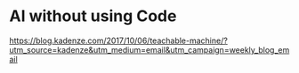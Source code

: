 # AI without using Code 

https://blog.kadenze.com/2017/10/06/teachable-machine/?utm_source=kadenze&utm_medium=email&utm_campaign=weekly_blog_email

